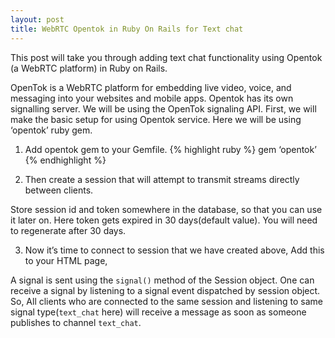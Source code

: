 ```yaml
---
layout: post
title: WebRTC Opentok in Ruby On Rails for Text chat
---
```


This post will take you through adding text chat functionality using Opentok (a WebRTC platform) in Ruby on Rails. 

OpenTok is a WebRTC platform for embedding live video, voice, and messaging into your websites and mobile apps. Opentok has its own signalling server. We will be using the OpenTok signaling API.
First, we will make the basic setup for using Opentok service. Here we will be using ‘opentok’ ruby gem.

1) Add opentok gem to your Gemfile.
{% highlight ruby %}
gem ‘opentok’
{% endhighlight %}

2) Then create a session that will attempt to transmit streams directly between clients.
<script src="https://gist.github.com/pandurang90/8b7484bfa4a74ab382d0.js"></script>

Store session id and token somewhere in the database, so that you can use it later on.
Here token gets expired in 30 days(default value). You will need to regenerate after 30 days.

3) Now it’s time to connect to session that we have created above, Add this to your HTML page,
<script src="https://gist.github.com/pandurang90/8a58452ff9ed3f3b3775.js"></script>

A signal is sent using the `signal()` method of the Session object. One can receive a signal by listening to a signal event dispatched by session object.
So, All clients who are connected to the same session and listening to same signal type(`text_chat` here) will receive a message as soon as someone publishes to channel `text_chat`.